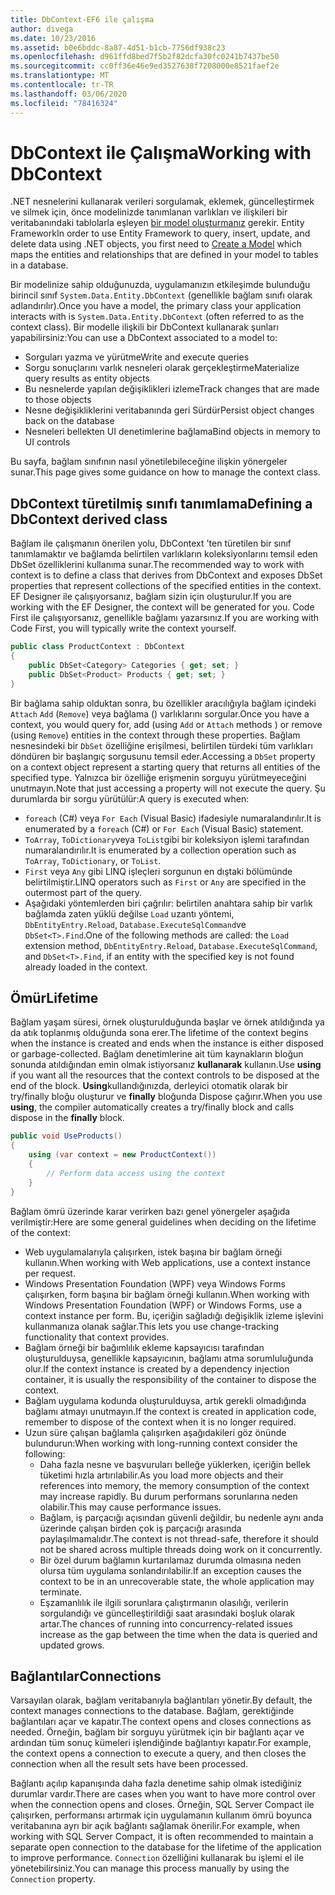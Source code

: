 ```yaml
---
title: DbContext-EF6 ile çalışma
author: divega
ms.date: 10/23/2016
ms.assetid: b0e6bddc-8a87-4d51-b1cb-7756df938c23
ms.openlocfilehash: d961ffd8bed7f5b2f82dcfa30fc0241b7437be50
ms.sourcegitcommit: cc0ff36e46e9ed3527638f7208000e8521faef2e
ms.translationtype: MT
ms.contentlocale: tr-TR
ms.lasthandoff: 03/06/2020
ms.locfileid: "78416324"
---
```

# <a name="working-with-dbcontext"></a><span data-ttu-id="1e207-102">DbContext ile Çalışma</span><span class="sxs-lookup"><span data-stu-id="1e207-102">Working with DbContext</span></span>

<span data-ttu-id="1e207-103">.NET nesnelerini kullanarak verileri sorgulamak, eklemek, güncelleştirmek ve silmek için, önce modelinizde tanımlanan varlıkları ve ilişkileri bir veritabanındaki tablolarla eşleyen [bir model oluşturmanız](~/ef6/modeling/index.md) gerekir. Entity Framework</span><span class="sxs-lookup"><span data-stu-id="1e207-103">In order to use Entity Framework to query, insert, update, and delete data using .NET objects, you first need to [Create a Model](~/ef6/modeling/index.md) which maps the entities and relationships that are defined in your model to tables in a database.</span></span>

<span data-ttu-id="1e207-104">Bir modelinize sahip olduğunuzda, uygulamanızın etkileşimde bulunduğu birincil sınıf `System.Data.Entity.DbContext` (genellikle bağlam sınıfı olarak adlandırılır).</span><span class="sxs-lookup"><span data-stu-id="1e207-104">Once you have a model, the primary class your application interacts with is `System.Data.Entity.DbContext` (often referred to as the context class).</span></span> <span data-ttu-id="1e207-105">Bir modelle ilişkili bir DbContext kullanarak şunları yapabilirsiniz:</span><span class="sxs-lookup"><span data-stu-id="1e207-105">You can use a DbContext associated to a model to:</span></span>
- <span data-ttu-id="1e207-106">Sorguları yazma ve yürütme</span><span class="sxs-lookup"><span data-stu-id="1e207-106">Write and execute queries</span></span>   
- <span data-ttu-id="1e207-107">Sorgu sonuçlarını varlık nesneleri olarak gerçekleştirme</span><span class="sxs-lookup"><span data-stu-id="1e207-107">Materialize query results as entity objects</span></span>
- <span data-ttu-id="1e207-108">Bu nesnelerde yapılan değişiklikleri izleme</span><span class="sxs-lookup"><span data-stu-id="1e207-108">Track changes that are made to those objects</span></span>
- <span data-ttu-id="1e207-109">Nesne değişikliklerini veritabanında geri Sürdür</span><span class="sxs-lookup"><span data-stu-id="1e207-109">Persist object changes back on the database</span></span>
- <span data-ttu-id="1e207-110">Nesneleri bellekten UI denetimlerine bağlama</span><span class="sxs-lookup"><span data-stu-id="1e207-110">Bind objects in memory to UI controls</span></span>

<span data-ttu-id="1e207-111">Bu sayfa, bağlam sınıfının nasıl yönetilebileceğine ilişkin yönergeler sunar.</span><span class="sxs-lookup"><span data-stu-id="1e207-111">This page gives some guidance on how to manage the context class.</span></span>  

## <a name="defining-a-dbcontext-derived-class"></a><span data-ttu-id="1e207-112">DbContext türetilmiş sınıfı tanımlama</span><span class="sxs-lookup"><span data-stu-id="1e207-112">Defining a DbContext derived class</span></span>  

<span data-ttu-id="1e207-113">Bağlam ile çalışmanın önerilen yolu, DbContext 'ten türetilen bir sınıf tanımlamaktır ve bağlamda belirtilen varlıkların koleksiyonlarını temsil eden DbSet özelliklerini kullanıma sunar.</span><span class="sxs-lookup"><span data-stu-id="1e207-113">The recommended way to work with context is to define a class that derives from DbContext and exposes DbSet properties that represent collections of the specified entities in the context.</span></span> <span data-ttu-id="1e207-114">EF Designer ile çalışıyorsanız, bağlam sizin için oluşturulur.</span><span class="sxs-lookup"><span data-stu-id="1e207-114">If you are working with the EF Designer, the context will be generated for you.</span></span> <span data-ttu-id="1e207-115">Code First ile çalışıyorsanız, genellikle bağlamı yazarsınız.</span><span class="sxs-lookup"><span data-stu-id="1e207-115">If you are working with Code First, you will typically write the context yourself.</span></span>  

``` csharp
public class ProductContext : DbContext
{
    public DbSet<Category> Categories { get; set; }
    public DbSet<Product> Products { get; set; }
}
```  

<span data-ttu-id="1e207-116">Bir bağlama sahip olduktan sonra, bu özellikler aracılığıyla bağlam içindeki `Attach` `Add` (`Remove`) veya bağlama () varlıklarını sorgular.</span><span class="sxs-lookup"><span data-stu-id="1e207-116">Once you have a context, you would query for, add (using `Add` or `Attach` methods ) or remove (using `Remove`) entities in the context through these properties.</span></span> <span data-ttu-id="1e207-117">Bağlam nesnesindeki bir `DbSet` özelliğine erişilmesi, belirtilen türdeki tüm varlıkları döndüren bir başlangıç sorgusunu temsil eder.</span><span class="sxs-lookup"><span data-stu-id="1e207-117">Accessing a `DbSet` property on a context object represent a starting query that returns all entities of the specified type.</span></span> <span data-ttu-id="1e207-118">Yalnızca bir özelliğe erişmenin sorguyu yürütmeyeceğini unutmayın.</span><span class="sxs-lookup"><span data-stu-id="1e207-118">Note that just accessing a property will not execute the query.</span></span> <span data-ttu-id="1e207-119">Şu durumlarda bir sorgu yürütülür:</span><span class="sxs-lookup"><span data-stu-id="1e207-119">A query is executed when:</span></span>  

- <span data-ttu-id="1e207-120">`foreach` (C#) veya `For Each` (Visual Basic) ifadesiyle numaralandırılır.</span><span class="sxs-lookup"><span data-stu-id="1e207-120">It is enumerated by a `foreach` (C#) or `For Each` (Visual Basic) statement.</span></span>  
- <span data-ttu-id="1e207-121">`ToArray`, `ToDictionary`veya `ToList`gibi bir koleksiyon işlemi tarafından numaralandırılır.</span><span class="sxs-lookup"><span data-stu-id="1e207-121">It is enumerated by a collection operation such as `ToArray`, `ToDictionary`, or `ToList`.</span></span>  
- <span data-ttu-id="1e207-122">`First` veya `Any` gibi LINQ işleçleri sorgunun en dıştaki bölümünde belirtilmiştir.</span><span class="sxs-lookup"><span data-stu-id="1e207-122">LINQ operators such as `First` or `Any` are specified in the outermost part of the query.</span></span>  
- <span data-ttu-id="1e207-123">Aşağıdaki yöntemlerden biri çağrılır: belirtilen anahtara sahip bir varlık bağlamda zaten yüklü değilse `Load` uzantı yöntemi, `DbEntityEntry.Reload`, `Database.ExecuteSqlCommand`ve `DbSet<T>.Find`.</span><span class="sxs-lookup"><span data-stu-id="1e207-123">One of the following methods are called: the `Load` extension method, `DbEntityEntry.Reload`,  `Database.ExecuteSqlCommand`, and `DbSet<T>.Find`, if an entity with the specified key is not found already loaded in the context.</span></span>  

## <a name="lifetime"></a><span data-ttu-id="1e207-124">Ömür</span><span class="sxs-lookup"><span data-stu-id="1e207-124">Lifetime</span></span>  

<span data-ttu-id="1e207-125">Bağlam yaşam süresi, örnek oluşturulduğunda başlar ve örnek atıldığında ya da atık toplanmış olduğunda sona erer.</span><span class="sxs-lookup"><span data-stu-id="1e207-125">The lifetime of the context begins when the instance is created and ends when the instance is either disposed or garbage-collected.</span></span> <span data-ttu-id="1e207-126">Bağlam denetimlerine ait tüm kaynakların bloğun sonunda atıldığından emin olmak istiyorsanız **kullanarak** kullanın.</span><span class="sxs-lookup"><span data-stu-id="1e207-126">Use **using** if you want all the resources that the context controls to be disposed at the end of the block.</span></span> <span data-ttu-id="1e207-127">**Using**kullandığınızda, derleyici otomatik olarak bir try/finally bloğu oluşturur ve **finally** bloğunda Dispose çağırır.</span><span class="sxs-lookup"><span data-stu-id="1e207-127">When you use **using**, the compiler automatically creates a try/finally block and calls dispose in the **finally** block.</span></span>  

``` csharp
public void UseProducts()
{
    using (var context = new ProductContext())
    {     
        // Perform data access using the context
    }
}
```  

<span data-ttu-id="1e207-128">Bağlam ömrü üzerinde karar verirken bazı genel yönergeler aşağıda verilmiştir:</span><span class="sxs-lookup"><span data-stu-id="1e207-128">Here are some general guidelines when deciding on the lifetime of the context:</span></span>  

- <span data-ttu-id="1e207-129">Web uygulamalarıyla çalışırken, istek başına bir bağlam örneği kullanın.</span><span class="sxs-lookup"><span data-stu-id="1e207-129">When working with Web applications, use a context instance per request.</span></span>  
- <span data-ttu-id="1e207-130">Windows Presentation Foundation (WPF) veya Windows Forms çalışırken, form başına bir bağlam örneği kullanın.</span><span class="sxs-lookup"><span data-stu-id="1e207-130">When working with Windows Presentation Foundation (WPF) or Windows Forms, use a context instance per form.</span></span> <span data-ttu-id="1e207-131">Bu, içeriğin sağladığı değişiklik izleme işlevini kullanmanıza olanak sağlar.</span><span class="sxs-lookup"><span data-stu-id="1e207-131">This lets you use change-tracking functionality that context provides.</span></span>  
- <span data-ttu-id="1e207-132">Bağlam örneği bir bağımlılık ekleme kapsayıcısı tarafından oluşturulduysa, genellikle kapsayıcının, bağlamı atma sorumluluğunda olur.</span><span class="sxs-lookup"><span data-stu-id="1e207-132">If the context instance is created by a dependency injection container, it is usually the responsibility of the container to dispose the context.</span></span>
- <span data-ttu-id="1e207-133">Bağlam uygulama kodunda oluşturulduysa, artık gerekli olmadığında bağlamı atmayı unutmayın.</span><span class="sxs-lookup"><span data-stu-id="1e207-133">If the context is created in application code, remember to dispose of the context when it is no longer required.</span></span>  
- <span data-ttu-id="1e207-134">Uzun süre çalışan bağlamla çalışırken aşağıdakileri göz önünde bulundurun:</span><span class="sxs-lookup"><span data-stu-id="1e207-134">When working with long-running context consider the following:</span></span>  
    - <span data-ttu-id="1e207-135">Daha fazla nesne ve başvuruları belleğe yüklerken, içeriğin bellek tüketimi hızla artırılabilir.</span><span class="sxs-lookup"><span data-stu-id="1e207-135">As you load more objects and their references into memory, the memory consumption of the context may increase rapidly.</span></span> <span data-ttu-id="1e207-136">Bu durum performans sorunlarına neden olabilir.</span><span class="sxs-lookup"><span data-stu-id="1e207-136">This may cause performance issues.</span></span>  
    - <span data-ttu-id="1e207-137">Bağlam, iş parçacığı açısından güvenli değildir, bu nedenle aynı anda üzerinde çalışan birden çok iş parçacığı arasında paylaşılmamalıdır.</span><span class="sxs-lookup"><span data-stu-id="1e207-137">The context is not thread-safe, therefore it should not be shared across multiple threads doing work on it concurrently.</span></span>
    - <span data-ttu-id="1e207-138">Bir özel durum bağlamın kurtarılamaz durumda olmasına neden olursa tüm uygulama sonlandırılabilir.</span><span class="sxs-lookup"><span data-stu-id="1e207-138">If an exception causes the context to be in an unrecoverable state, the whole application may terminate.</span></span>  
    - <span data-ttu-id="1e207-139">Eşzamanlılık ile ilgili sorunlara çalıştırmanın olasılığı, verilerin sorgulandığı ve güncelleştirildiği saat arasındaki boşluk olarak artar.</span><span class="sxs-lookup"><span data-stu-id="1e207-139">The chances of running into concurrency-related issues increase as the gap between the time when the data is queried and updated grows.</span></span>  

## <a name="connections"></a><span data-ttu-id="1e207-140">Bağlantılar</span><span class="sxs-lookup"><span data-stu-id="1e207-140">Connections</span></span>  

<span data-ttu-id="1e207-141">Varsayılan olarak, bağlam veritabanıyla bağlantıları yönetir.</span><span class="sxs-lookup"><span data-stu-id="1e207-141">By default, the context manages connections to the database.</span></span> <span data-ttu-id="1e207-142">Bağlam, gerektiğinde bağlantıları açar ve kapatır.</span><span class="sxs-lookup"><span data-stu-id="1e207-142">The context opens and closes connections as needed.</span></span> <span data-ttu-id="1e207-143">Örneğin, bağlam bir sorguyu yürütmek için bir bağlantı açar ve ardından tüm sonuç kümeleri işlendiğinde bağlantıyı kapatır.</span><span class="sxs-lookup"><span data-stu-id="1e207-143">For example, the context opens a connection to execute a query, and then closes the connection when all the result sets have been processed.</span></span>  

<span data-ttu-id="1e207-144">Bağlantı açılıp kapanışında daha fazla denetime sahip olmak istediğiniz durumlar vardır.</span><span class="sxs-lookup"><span data-stu-id="1e207-144">There are cases when you want to have more control over when the connection opens and closes.</span></span> <span data-ttu-id="1e207-145">Örneğin, SQL Server Compact ile çalışırken, performansı artırmak için uygulamanın kullanım ömrü boyunca veritabanına ayrı bir açık bağlantı sağlamak önerilir.</span><span class="sxs-lookup"><span data-stu-id="1e207-145">For example, when working with SQL Server Compact, it is often recommended to maintain a separate open connection to the database for the lifetime of the application to improve performance.</span></span> <span data-ttu-id="1e207-146">`Connection` özelliğini kullanarak bu işlemi el ile yönetebilirsiniz.</span><span class="sxs-lookup"><span data-stu-id="1e207-146">You can manage this process manually by using the `Connection` property.</span></span>  
